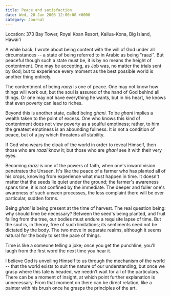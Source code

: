 ```yaml
---
title: Peace and satisfaction
date: Wed, 28 Jun 2006 12:00:00 +0000
category: Journal
---
```


Location: 373 Bay Tower, Royal Koan Resort, Kailua-Kona, Big Island, Hawai'i

A while back, I wrote about being content with the will of God under all
circumstances -- a state of being referred to in Arabic as being
"raazi".  But peaceful though such a state must be, it is by no means
the height of contentment.  One may be accepting, as Job was, no matter
the trials sent by God; but to experience every moment as the best
possible world is another thing entirely.

The contentment of being *raazi* is one of peace.  One may not know how
things will work out, but the soul is assured of the hand of God behind
all things.  Or one may not have everything he wants, but in his heart,
he knows that even poverty can lead to riches.

Beyond this is another state, called being *ghani*.  To be *ghani* implies a
wealth taken to the point of excess.  One who knows this kind of
contentment does not view poverty as a soulful emptiness; rather, to him
the greatest emptiness is an abounding fullness.  It is not a condition
of peace, but of a joy which threatens all stability.

If God who wears the cloak of the world in order to reveal Himself, then
those who are *raazi* know it; but those who are *ghani* see it with their
very eyes.

Becoming *raazi* is one of the powers of faith, when one's inward vision
penetrates the Unseen.  It's like the peace of a farmer who has planted
all of his crops, knowing from experience what must happen in time.  It
doesn't matter that the seeds lie quiet under the ground; the farmer's
awareness spans time, it is not confined by the immediate.  The deeper
and fuller one's awareness of such unseen processes, the less complaint
there will be over particular, sudden forms.

Being *ghani* is being present at the time of harvest.  The real question
being: why should time be necessary?  Between the seed's being planted,
and fruit falling from the tree, our bodies must endure a requisite
lapse of time.  But the soul is, in theory, free of such limitations;
its sentiments need not be dictated by the body.  The two move in
separate realms, although it seems natural for the body to set the pace
of things.

Time is like a someone telling a joke; once you get the punchline,
you'll laugh from the first word the next time you hear it.

I believe God is unveiling Himself to us through the mechanism of the
world -- that the world exists to suit the nature of our understanding;
but once we grasp where this tale is headed, we needn't wait for all of
the particulars.  There can be a moment of insight, at which point
further explanation is unnecessary.  From that moment on there can be
direct relation, like a painter with his brush once he grasps the
principles of the art.


